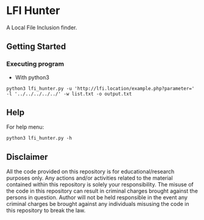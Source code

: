 # LFI Hunter

A Local File Inclusion finder.

## Getting Started

### Executing program

* With python3
```
python3 lfi_hunter.py -u 'http://lfi.location/example.php?parameter=' -l '../../../../../' -w list.txt -o output.txt
```

## Help

For help menu:
```
python3 lfi_hunter.py -h
```

## Disclaimer
All the code provided on this repository is for educational/research purposes only. Any actions and/or activities related to the material contained within this repository is solely your responsibility. The misuse of the code in this repository can result in criminal charges brought against the persons in question. Author will not be held responsible in the event any criminal charges be brought against any individuals misusing the code in this repository to break the law.